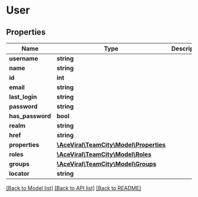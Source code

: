 # User

## Properties
Name | Type | Description | Notes
------------ | ------------- | ------------- | -------------
**username** | **string** |  | [optional] 
**name** | **string** |  | [optional] 
**id** | **int** |  | [optional] 
**email** | **string** |  | [optional] 
**last_login** | **string** |  | [optional] 
**password** | **string** |  | [optional] 
**has_password** | **bool** |  | [optional] 
**realm** | **string** |  | [optional] 
**href** | **string** |  | [optional] 
**properties** | [**\AceViral\TeamCity\Model\Properties**](Properties.md) |  | [optional] 
**roles** | [**\AceViral\TeamCity\Model\Roles**](Roles.md) |  | [optional] 
**groups** | [**\AceViral\TeamCity\Model\Groups**](Groups.md) |  | [optional] 
**locator** | **string** |  | [optional] 

[[Back to Model list]](../README.md#documentation-for-models) [[Back to API list]](../README.md#documentation-for-api-endpoints) [[Back to README]](../README.md)



